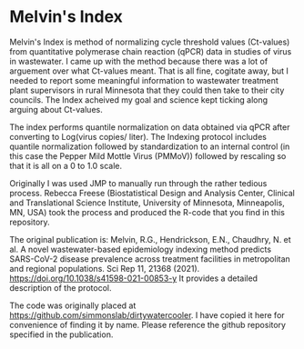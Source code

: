 # Melvin's Index

Melvin's Index is method of normalizing cycle threshold values (Ct-values) from quantitative polymerase chain reaction (qPCR) data in studies of virus in wastewater. I came up with the method because there was a lot of arguement over what Ct-values meant. That is all fine, cogitate away, but I needed to report some meaningful information to wastewater treatment plant supervisors in rural Minnesota that they could then take to their city councils. The Index acheived my goal and science kept ticking along arguing about Ct-values.

The index performs quantile normalization on data obtained via qPCR after converting to Log(virus copies/ liter). The Indexing protocol includes quantile normalization followed by standardization to an internal control (in this case the Pepper Mild Mottle Virus (PMMoV)) followed by rescaling so that it is all on a 0 to 1.0 scale.

Originally I was used JMP to manually run through the rather tedious process. Rebecca Freese (Biostatistical Design and Analysis Center, Clinical and Translational Science Institute, University of Minnesota, Minneapolis, MN, USA) took the process and produced the R-code that you find in this repository.

The original publication is:
Melvin, R.G., Hendrickson, E.N., Chaudhry, N. et al. A novel wastewater-based epidemiology indexing method predicts SARS-CoV-2 disease prevalence across treatment facilities in metropolitan and regional populations. Sci Rep 11, 21368 (2021). https://doi.org/10.1038/s41598-021-00853-y It provides a detailed description of the protocol.

The code was originally placed at https://github.com/simmonslab/dirtywatercooler. I have copied it here for convenience of finding it by name. Please reference the github repository specified in the publication.

